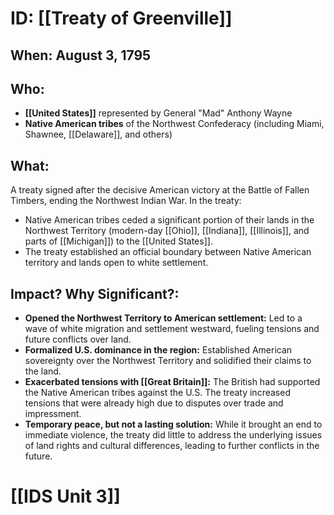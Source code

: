 # ID: [[Treaty of Greenville]] 

## When: August 3, 1795

## Who: 
* **[[United States]]** represented by General "Mad" Anthony Wayne
* **Native American tribes** of the Northwest Confederacy (including Miami, Shawnee, [[Delaware]], and others)

## What:
A treaty signed after the decisive American victory at the Battle of Fallen Timbers, ending the Northwest Indian War. In the treaty:
*  Native American tribes ceded a significant portion of their lands in the Northwest Territory (modern-day [[Ohio]], [[Indiana]], [[Illinois]], and parts of [[Michigan]]) to the [[United States]]. 
* The treaty established an official boundary between Native American territory and lands open to white settlement.

## Impact? Why Significant?: 
* **Opened the Northwest Territory to American settlement:**  Led to a wave of white migration and settlement westward, fueling tensions and future conflicts over land.
* **Formalized U.S. dominance in the region:** Established American sovereignty over the Northwest Territory and solidified their claims to the land.
* **Exacerbated tensions with [[Great Britain]]:**  The British had supported the Native American tribes against the U.S. The treaty increased tensions that were already high due to disputes over trade and impressment.
* **Temporary peace, but not a lasting solution:** While it brought an end to immediate violence, the treaty did little to address the underlying issues of land rights and cultural differences, leading to further conflicts in the future. 

# [[IDS Unit 3]]